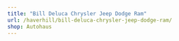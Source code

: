 ```yaml
---
title: "Bill Deluca Chrysler Jeep Dodge Ram"
url: /haverhill/bill-deluca-chrysler-jeep-dodge-ram/
shop: Autohaus
---
```

